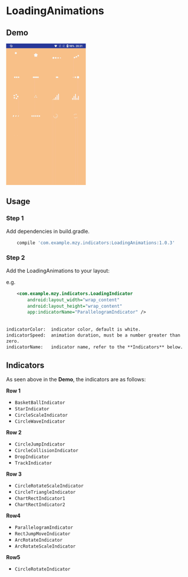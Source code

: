 # LoadingAnimations

## Demo

![Screenshot](screenshots/preview.gif)

## Usage

### Step 1

Add dependencies in build.gradle.

```gradle
    compile 'com.example.mzy.indicators:LoadingAnimations:1.0.3'
```


### Step 2

Add the LoadingAnimations to your layout:

e.g. 

```xml
    <com.example.mzy.indicators.LoadingIndicator
        android:layout_width="wrap_content"
        android:layout_height="wrap_content"
        app:indicatorName="ParallelogramIndicator" />
```

```attribute

indicatorColor:  indicator color, default is white.
indicatorSpeed:  animation duration, must be a number greater than zero.
indicatorName:   indicator name, refer to the **Indicators** below.

```

## Indicators

As seen above in the **Demo**, the indicators are as follows:

**Row 1**
 * `BasketBallIndicator`
 * `StarIndicator`
 * `CircleScaleIndicator`
 * `CircleWaveIndicator`

**Row 2**
 * `CircleJumpIndicator`
 * `CircleCollisionIndicator`
 * `DropIndicator`
 * `TrackIndicator`

**Row 3**
 * `CircleRotateScaleIndicator`
 * `CircleTriangleIndicator`
 * `ChartRectIndicator1`
 * `ChartRectIndicator2`

**Row4**
 * `ParallelogramIndicator`
 * `RectJumpMoveIndicator`
 * `ArcRotateIndicator`
 * `ArcRotateScaleIndicator`

 **Row5**
  * `CircleRotateIndicator`

